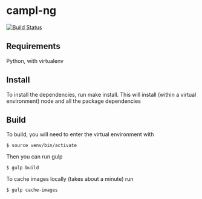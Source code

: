 # campl-ng

[![Build Status](https://travis-ci.org/mrginglymus/campl-ng.svg?branch=master)](https://travis-ci.org/mrginglymus/campl-ng)

## Requirements

Python, with virtualenv

## Install

To install the dependencies, run make install. This will install (within a virtual environment) node and all the package dependencies

## Build

To build, you will need to enter the virtual environment with 

    $ source venv/bin/activate
    
Then you can run gulp

    $ gulp build

To cache images locally (takes about a minute) run

    $ gulp cache-images
